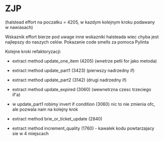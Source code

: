 # ZJP

(halstead effort na poczatku = 4205, w kazdym kolejnym kroku podawany w nawiasach)

Wskaznik effort bierze pod uwage inne wskazniki halsteada wiec chyba jest najlepszy do naszych celów.
Pokazanie code smells za pomoca Pylinta

Kolejne kroki refaktoryzacji: 
- extract method update_one_item (4205) (wnetrze petli for jako metoda)
- extract method update_part1 (3423) (pierwszy nadrzedny if)
- extract method update_part2 (3142) (drugi nadrzedny if)
- extract method update_expired (3060) (wewnetrzna czesc trzeciego if'a)


- w update_part1 robimy invert if condition (3060) nic to nie zmienia ofc, ale
pozwala nam na kolejny krok
- extract method brie_or_ticket_update (2840)
- extract method increment_quality (1760) - kawalek kodu powtarzajacy sie w 4 miejscach